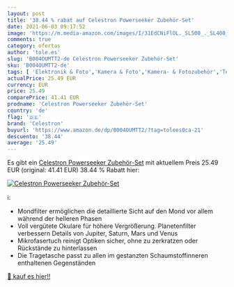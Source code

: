 ```yaml
---
layout: post
title: '38.44 % rabat auf Celestron Powerseeker Zubehör-Set'
date: 2021-06-03 09:17:52
image: 'https://m.media-amazon.com/images/I/31EdCNiFlOL._SL500_._SL400_.jpg'
comments: true
category: ofertas
author: 'tole.es'
slug: 'B004OUMTT2-de Celestron Powerseeker Zubehör-Set'
sku: 'B004OUMTT2-de'
tags: [ 'Elektronik & Foto','Kamera & Foto','Kamera- & Fotozubehör','Teleskopfilter','Teleskopzubehör','celestron', ]
actualPrice: 25.49 EUR
currency: EUR
price: 25.49
comparePrice: 41.41 EUR
prodname: 'Celestron Powerseeker Zubehör-Set'
country: 'de'
flag: '🇩🇪'
brand: 'Celestron'
buyurl: 'https://www.amazon.de/dp/B004OUMTT2/?tag=tolees0ca-21'
descuento: '38.44'
average: '25.49'
---
```


Es gibt ein [Celestron Powerseeker Zubehör-Set](https://www.amazon.de/dp/B004OUMTT2/?tag=tolees0ca-21) mit aktuellem Preis 25.49 EUR (original: 41.41 EUR) 38.44 % Rabatt hier:

[![Celestron Powerseeker Zubehör-Set](https://m.media-amazon.com/images/I/31EdCNiFlOL._SL500_._SL400_.jpg)](https://www.amazon.de/dp/B004OUMTT2/?tag=tolees0ca-21)

ℹ️:

- Mondfilter ermöglichen die detaillierte Sicht auf den Mond vor allem während der helleren Phasen
- Voll vergütete Okulare für höhere Vergrößerung. Planetenfilter verbessern Details von Jupiter, Saturn, Mars und Venus
- Mikrofasertuch reinigt Optiken sicher, ohne zu zerkratzen oder Rückstände zu hinterlassen
- Die Tragetasche passt zu allen im gestanzten Schaumstoffinneren enthaltenen Gegenständen

[🛒 kauf es hier!!](https://www.amazon.de/dp/B004OUMTT2/?tag=tolees0ca-21)
